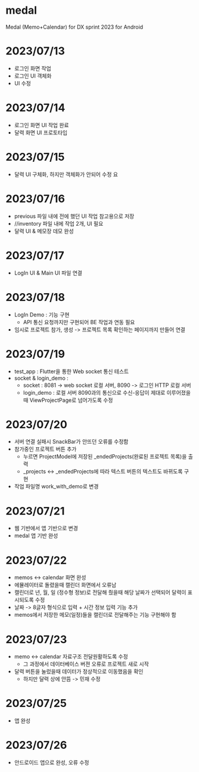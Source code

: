 # medal

Medal (Memo+Calendar) for DX sprint 2023 for Android

# 2023/07/13
- 로그인 화면 작업
- 로그인 UI 객체화
- UI 수정

# 2023/07/14
- 로그인 화면 UI 작업 완료
- 달력 화면 UI 프로토타입

# 2023/07/15
- 달력 UI 구체화, 하지만 객체화가 안되어 수정 요

# 2023/07/16
- previous 파일 내에 전에 했던 UI 작업 참고용으로 저장
- //inventory 파일 내에 작업 2개, UI 필요
- 달력 UI & 메모장 데모 완성

# 2023/07/17
- LogIn UI & Main UI 파일 연결

# 2023/07/18
- LogIn Demo : 기능 구현
    - API 통신 요청까지만 구현되어 BE 작업과 연동 필요
- 임시로 프로젝트 참가, 생성 -> 프로젝트 목록 확인하는 페이지까지 만들어 연결

# 2023/07/19
- test_app : Flutter을 통한 Web socket 통신 테스트
- socket & login_demo :
    - socket : 8081 -> web socket 로컬 서버, 8090 -> 로그인 HTTP 로컬 서버
    - login_demo : 로컬 서버 8090과의 통신으로 수신-응답이 제대로 이루어졌을때 ViewProjectPage로 넘어가도록 수정

# 2023/07/20
- 서버 연결 실패시 SnackBar가 안뜨던 오류를 수정함
- 참가중인 프로젝트 버튼 추가
    - 누르면 ProjectModel에 저장된 _endedProjects(완료된 프로젝트 목록)을 출력
    - _projects <-> _endedProjects에 따라 텍스트 버튼의 텍스트도 바뀌도록 구현
- 작업 파일명 work_with_demo로 변경

# 2023/07/21
- 웹 기반에서 앱 기반으로 변경
- medal 앱 기반 완성

# 2023/07/22
- memos <-> calendar 화면 완성
- 에뮬레이터로 돌렸을때 캘린더 화면에서 오류남
- 캘린더로 년, 월, 일 (정수형 정보)로 전달해 줬을때 해당 날짜가 선택되어 달력이 표시되도록 수정
- 날짜 -> 8글자 형식으로 입력 + 시간 정보 입력 기능 추가
- memos에서 저장한 메모(일정)들을 캘린더로 전달해주는 기능 구현해야 함

# 2023/07/23
- memo <-> calendar 자료구조 전달원활하도록 수정
    - 그 과정에서 데이터베이스 버젼 오류로 프로젝트 새로 시작
- 달력 버튼을 눌렀을때 데이터가 정상적으로 이동했음을 확인
    - 하지만 달력 상에 안뜸 -> 민재 수정

# 2023/07/25
- 앱 완성

# 2023/07/26
- 안드로이드 앱으로 완성, 오류 수정